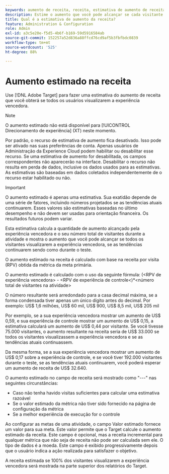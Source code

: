 ```yaml
---
keywords: aumento de receita, receita, estimativa de aumento de receita, calcular aumento, valor estimado
description: Estime o aumento que você pode alcançar se cada visitante visualizar a experiência vencedora, se as tendências continuarem como durante o teste.
title: Qual é a estimativa de aumento da receita?
feature: Administration & Configuration
role: Admin
exl-id: a3c5e20e-f5d5-4b6f-b169-59d5916584ab
source-git-commit: 152257a52d836a88ffcd76cd9af5b3fbfbdc0839
workflow-type: tm+mt
source-wordcount: '525'
ht-degree: 88%

---
```


# Aumento estimado na receita

Use [!DNL Adobe Target] para fazer uma estimativa do aumento de receita que você obterá se todos os usuários visualizarem a experiência vencedora.

>[!NOTE]
>
>O aumento estimado não está disponível para [!UICONTROL Direcionamento de experiência] (XT) neste momento.

Por padrão, o recurso de estimativa de aumento fica desativado. Isso pode ser ativado nas suas preferências de conta. Apenas usuários de Administração da Experience Cloud podem habilitar ou desabilitar esse recurso. Se uma estimativa de aumento for desabilitada, os campos correspondentes não aparecerão na interface. Desabilitar o recurso não resulta em perda de dados, inclusive os dados usados para as estimativas. As estimativas são baseadas em dados coletados independentemente de o recurso estar habilitado ou não.

>[!IMPORTANT]
>
>O aumento estimado é apenas uma estimativa. Sua exatidão depende de uma série de fatores, incluindo números projetados se as tendências atuais continuarem. Esses valores são estimativas baseadas no último desempenho e não devem ser usadas para orientação financeira. Os resultados futuros podem variar.

Esta estimativa calcula a quantidade de aumento alcançado pela experiência vencedora e o seu número total de visitantes durante a atividade e mostra o aumento que você pode alcançar se todos os visitantes visualizarem a experiência vencedora, se as tendências continuarem sendo como durante o teste.

O aumento estimado na receita é calculado com base na receita por visita (RPV) obtida da métrica da meta primária.

O aumento estimado é calculado com o uso da seguinte fórmula: (&lt;RPV de experiência vencedora> - &lt;RPV de experiência de controle&lt;)*&lt;número total de visitantes na atividade>

O número resultante será arredondado para a casa decimal máxima, se a forma condensada tiver apenas um único dígito antes do decimal. Por exemplo: US$ 1,6 milhões, US$ 60 mil, US$ 900, US$ 8,5 mil, US$ 205 mil

Por exemplo, se a sua experiência vencedora mostrar um aumento de US$ 0,59, e sua experiência de controle mostrar um aumento de US$ 0,15, a estimativa calculará um aumento de US$ 0,44 por visitante. Se você tivesse 75.000 visitantes, o aumento resultante na receita seria de US$ 33.000 se todos os visitantes visualizassem a experiência vencedora e se as tendências atuais continuassem.

Da mesma forma, se a sua experiência vencedora mostrar um aumento de US$ 0,17 sobre a experiência de controle, e se você tiver 192.000 visitantes durante o teste, se as tendências atuais continuarem, você poderá esperar um aumento de receita de US$ 32.640.

O aumento estimado no campo de receita será mostrado como &quot;---&quot; nas seguintes circunstâncias:

* Caso não tenha havido visitas suficientes para calcular uma estimativa razoável
* Se o valor estimado da métrica não tiver sido fornecido na página de configuração da métrica
* Se a melhor experiência de execução for o controle

Ao configurar as metas de uma atividade, o campo Valor estimado fornece um valor para sua meta. Este valor permite que o Target calcule o aumento estimado da receita. Este campo é opcional, mas a receita incremental para qualquer métrica que não seja de receita não pode ser calculada sem ele. O tipo de dados é a moeda. Este campo é exibido progressivamente depois que o usuário indica a ação realizada para satisfazer o objetivo.

A receita estimada se 100% dos visitantes visualizarem a experiência vencedora será mostrada na parte superior dos relatórios do Target.
